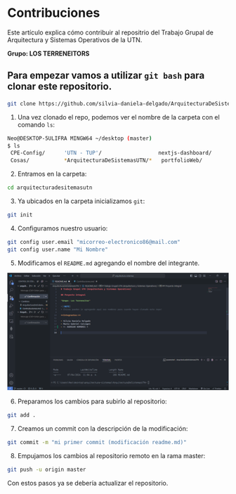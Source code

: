 # Contribuciones

Este artículo explica cómo contribuir al repositrio del Trabajo Grupal de Arquitectura y Sistemas Operativos de la UTN.

**Grupo: LOS TERRENEITORS**

## Para empezar vamos a utilizar `git bash` para clonar este repositorio.

```bash
git clone https://github.com/silvia-daniela-delgado/ArquitecturaDeSistemasUTN.git
```

1. Una vez clonado el repo, podemos ver el nombre de la carpeta con el comando `ls`:

```bash
Neo@DESKTOP-5ULIFRA MINGW64 ~/desktop (master)
$ ls
 CPE-Config/      'UTN - TUP'/                  nextjs-dashboard/
 Cosas/           *ArquitecturaDeSistemasUTN/*   portfolioWeb/
```

2. Entramos en la carpeta:

```bash
cd arquitecturadesitemasutn
```

3. Ya ubicados en la carpeta inicializamos `git`:

```bash
git init
```

4. Configuramos nuestro usuario:

```bash
git config user.email "micorreo-electronico86@mail.com"
git config user.name "Mi Nombre"
```

5. Modificamos el `README.md` agregando el nombre del integrante.

<img src="git-contrib.png" alt="Imagen  descriptiva archivo markdown." widt="100%" height="auto" />

6. Preparamos los cambios para subirlo al repositorio:

```bash
git add .
```

7. Creamos un commit con la descripción de la modificación:

```bash
git commit -m "mi primer commit (modificación readme.md)"
```

8. Empujamos los cambios al repositorio remoto en la rama master:

```bash
git push -u origin master
```

Con estos pasos ya se debería actualizar el repositorio.



